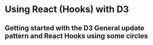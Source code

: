 # Using React (Hooks) with D3

## Getting started with the D3 General update pattern and React Hooks using some circles
